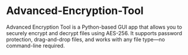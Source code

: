 # Advanced-Encryption-Tool
 Advanced Encryption Tool is a Python-based GUI app that allows you to securely encrypt and decrypt files using AES-256. It supports password protection, drag-and-drop files, and works with any file type—no command-line required.
